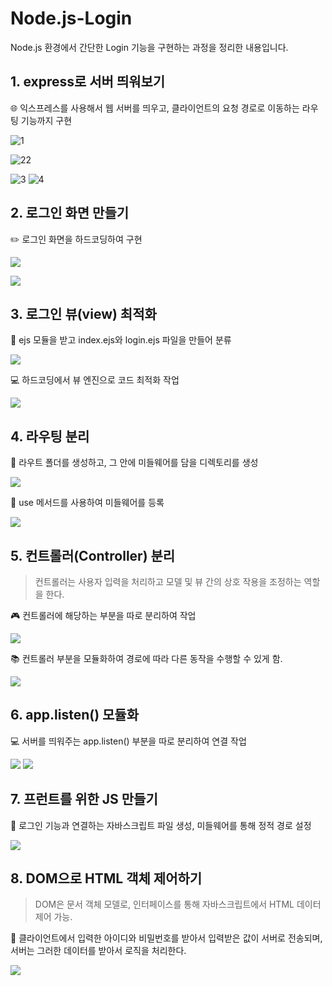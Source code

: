 # Node.js-Login
Node.js 환경에서 간단한 Login 기능을 구현하는 과정을 정리한 내용입니다.

## 1. express로 서버 띄워보기
️🌐 익스프레스를 사용해서 웹 서버를 띄우고, 클라이언트의 요청 경로로 이동하는 라우팅 기능까지 구현

![1](https://velog.velcdn.com/images/kitree/post/9f7852c1-4b87-46a6-b403-ce1fe426eee2/image.JPG)

![22](https://github.com/skagn4929/Node.js-Login/assets/134206709/9a898734-f3c9-4bea-8643-a2cdf96c8ec5)


![3](https://velog.velcdn.com/images/kitree/post/2f72d811-0d19-4f0f-b257-fde6952353b4/image.JPG)
![4](https://velog.velcdn.com/images/kitree/post/1277eb8f-9232-4d6f-927b-2adfea21042a/image.JPG)

## 2. 로그인 화면 만들기
✏️ 로그인 화면을 하드코딩하여 구현

![](https://velog.velcdn.com/images/kitree/post/597f34df-0f96-4441-bf05-affbf19618a3/image.JPG)

![](https://velog.velcdn.com/images/kitree/post/2c71755c-ceda-4630-b97a-f6896a2057a4/image.JPG)

## 3. 로그인 뷰(view) 최적화
️📝 ejs 모듈을 받고 index.ejs와 login.ejs 파일을 만들어 분류

![](https://velog.velcdn.com/images/kitree/post/6529790e-9b16-4502-9e32-86208f67cfd8/image.JPG)

💻 하드코딩에서 뷰 엔진으로 코드 최적화 작업

![](https://velog.velcdn.com/images/kitree/post/70e6afd5-bd7f-4ba7-8198-e2936501a829/image.JPG)

## 4. 라우팅 분리
️🔄 라우트 폴더를 생성하고, 그 안에 미들웨어를 담을 디렉토리를 생성

![](https://velog.velcdn.com/images/kitree/post/c36983a0-9fbf-41d7-89d4-6cc6c14b0180/image.JPG)

️📡 use 메서드를 사용하여 미들웨어를 등록

![](https://velog.velcdn.com/images/kitree/post/14be5c7a-0af7-4af7-ab93-20a11025f610/image.JPG)

## 5. 컨트롤러(Controller) 분리
> 컨트롤러는 사용자 입력을 처리하고 모델 및 뷰 간의 상호 작용을 조정하는 역할을 한다.

🎮 컨트롤러에 해당하는 부분을 따로 분리하여 작업

![](https://velog.velcdn.com/images/kitree/post/bc066220-9606-40c8-8c01-0fadb68426d7/image.JPG)

📚 컨트롤러 부분을 모듈화하여 경로에 따라 다른 동작을 수행할 수 있게 함.

![](https://velog.velcdn.com/images/kitree/post/ea168379-68da-426d-90a7-ce30c2fdc5ef/image.JPG)

## 6. app.listen() 모듈화
💻 서버를 띄워주는 app.listen() 부분을 따로 분리하여 연결 작업

![](https://velog.velcdn.com/images/kitree/post/95370ee1-fd61-4b7a-818c-4df6a56ab4ef/image.JPG)
![](https://velog.velcdn.com/images/kitree/post/14f3d1eb-d03d-422e-8df8-83497143d83f/image.JPG)

## 7. 프런트를 위한 JS 만들기
️📄 로그인 기능과 연결하는 자바스크립트 파일 생성, 미들웨어를 통해 정적 경로 설정

![](https://velog.velcdn.com/images/kitree/post/4bb712fe-96ba-4b30-8b22-c745a159ff58/image.JPG)

## 8. DOM으로 HTML 객체 제어하기
> DOM은 문서 객체 모델로, 인터페이스를 통해 자바스크립트에서 HTML 데이터 제어 가능.

️🧩 클라이언트에서 입력한 아이디와 비밀번호를 받아서 입력받은 값이 서버로 전송되며, 서버는 그러한 데이터를 받아서 로직을 처리한다.

![](https://velog.velcdn.com/images/kitree/post/9d60e4d0-6163-406f-9f29-7d2ce294dbe1/image.JPG)
